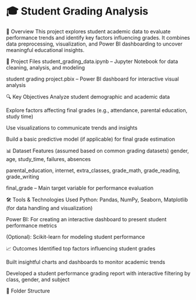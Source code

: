 # 🎓 Student Grading Analysis
📘 Overview
This project explores student academic data to evaluate performance trends and identify key factors influencing grades. It combines data preprocessing, visualization, and Power BI dashboarding to uncover meaningful educational insights.

🧾 Project Files
student_grading_data.ipynb – Jupyter Notebook for data cleaning, analysis, and modeling

student grading project.pbix – Power BI dashboard for interactive visual analysis

🔍 Key Objectives
Analyze student demographic and academic data

Explore factors affecting final grades (e.g., attendance, parental education, study time)

Use visualizations to communicate trends and insights

Build a basic predictive model (if applicable) for final grade estimation

📊 Dataset Features (assumed based on common grading datasets)
gender, age, study_time, failures, absences

parental_education, internet, extra_classes, grade_math, grade_reading, grade_writing

final_grade – Main target variable for performance evaluation

🛠️ Tools & Technologies Used
Python: Pandas, NumPy, Seaborn, Matplotlib (for data handling and visualization)

Power BI: For creating an interactive dashboard to present student performance metrics

(Optional): Scikit-learn for modeling student performance

📈 Outcomes
Identified top factors influencing student grades

Built insightful charts and dashboards to monitor academic trends

Developed a student performance grading report with interactive filtering by class, gender, and subject

📂 Folder Structure
